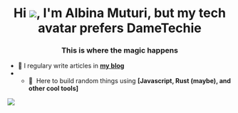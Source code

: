 <h1 align="center">Hi <img src="https://user-images.githubusercontent.com/18350557/176309783-0785949b-9127-417c-8b55-ab5a4333674e.gif" />, I'm Albina Muturi, but my tech avatar prefers DameTechie</h1>
<h3 align="center">This is where the magic happens</h3>

- 📝&nbsp;I regulary write articles in **[my blog](https://dame-techie.hashnode.dev/)**
- - 🤝&nbsp; Here to build random things using  **[Javascript, Rust (maybe), and other cool tools]**
    
![](https://komarev.com/ghpvc/?username=NyawiraMuturi&style=for-the-badge&color=brightgreen)

